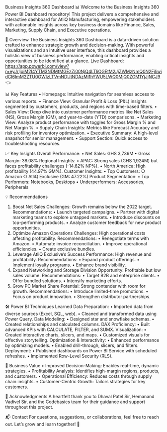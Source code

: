 Business Insights 360 Dashboard 📊
Welcome to the Business Insights 360 Power BI Dashboard repository! This project delivers a comprehensive and interactive dashboard for AtliQ Manufacturing, empowering stakeholders with actionable insights across key business domains like Finance, Sales, Marketing, Supply Chain, and Executive operations.


🌟 Overview
The Business Insights 360 Dashboard is a data-driven solution crafted to enhance strategic growth and decision-making. With powerful visualizations and an intuitive user interface, this dashboard provides a holistic view of business performance, enabling critical insights and opportunities to be identified at a glance.
	Live Dashboard: https://app.powerbi.com/view?r=eyJrIjoiM2I4YTM3NDMtMGEzZi00NjQ4LTliOGEtM2JjZWMzNmQ0N2FjIiwidCI6ImM2ZTU0OWIzLTVmNDUtNDAzMi1hYWU5LWQ0MjQ0ZGM1YjJjNCJ9 👈


📊 Key Features
	• Homepage: Intuitive navigation for seamless access to various reports.
	• Finance View: Granular Profit & Loss (P&L) insights segmented by customers, products, and regions with time-based filters.
	• Sales View: Deep dive into customer performance metrics like Net Sales (NS), Gross Margin (GM), and year-to-date (YTD) comparisons.
	• Marketing View: Analyze product performance with toggles for Gross Margin % and Net Margin %.
	• Supply Chain Insights: Metrics like Forecast Accuracy and risk profiling for inventory optimization.
	• Executive Summary: A high-level snapshot for senior management.
	• Support Section: Quick access to troubleshooting resources.


📈 Key Insights
Overall Performance:
	• Net Sales: GHS 3,736M
	• Gross Margin: 38.08%
Regional Insights:
	• APAC: Strong sales (GHS 1,924M) but faces profitability challenges (-14.62% NP%).
	• North America: High profitability (44.97% GM%).
Customer Insights:
	• Top Customers:
		○ Amazon
		○ AtliQ Exclusive (GM: 47.22%)
Product Segmentation:
	• Top Performers: Notebooks, Desktops
	• Underperformers: Accessories, Peripherals


💡 Recommendations
1. Boost Net Sales
Challenges: Growth remains below the 2022 target.
Recommendations:
	• Launch targeted campaigns.
	• Partner with digital marketing teams to explore untapped markets.
	• Introduce discounts on top-performing products.
	• Analyze customer feedback for new product opportunities.
2. Optimize Amazon Operations
Challenges: High operational costs affecting profitability.
Recommendations:
	• Renegotiate terms with Amazon.
	• Automate invoice reconciliation.
	• Improve operational efficiencies.
	• Create exclusive bundles.
3. Leverage AtliQ Exclusive’s Success
Performance: High revenue and profitability.
Recommendations:
	• Expand product offerings.
	• Implement loyalty programs.
	• Enhance brand visibility.
4. Expand Networking and Storage Division
Opportunity: Profitable but low sales volume.
Recommendations:
	• Target B2B and enterprise clients.
	• Offer bundled solutions.
	• Intensify marketing efforts.
5. Grow PC Market Share
Potential: Strong contender with room for growth.
Recommendations:
	• Introduce limited-time promotions.
	• Focus on product innovation.
	• Strengthen distributor partnerships.


🛠️ Power BI Techniques Learned
Data Preparation:
	• Imported data from diverse sources (Excel, SQL, web).
	• Cleaned and transformed data using Power Query.
Data Modeling:
	• Designed star and snowflake schemas.
	• Created relationships and calculated columns.
DAX Proficiency:
	• Built advanced KPIs with CALCULATE, FILTER, and SUMX.
Visualization:
	• Created interactive charts, slicers, and maps.
	• Customized visuals for effective storytelling.
Optimization & Interactivity:
	• Enhanced performance by optimizing models.
	• Enabled drill-through, slicers, and filters.
Deployment:
	• Published dashboards on Power BI Service with scheduled refreshes.
	• Implemented Row-Level Security (RLS).


🚀 Business Value
	• Improved Decision-Making: Enables real-time, dynamic strategies.
	• Profitability Analysis: Identifies high-margin regions, products, and customers.
	• Operational Efficiency: Reduces costs through supply chain insights.
	• Customer-Centric Growth: Tailors strategies for key customers.


🙏 Acknowledgments
A heartfelt thank you to Dhaval Patel Sir, Hemanand Vadivel Sir, and the Codebasics team for their guidance and support throughout this project.


📬 Contact
For questions, suggestions, or collaborations, feel free to reach out. Let’s grow and learn together! 🚀
